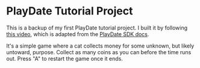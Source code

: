 # PlayDate Tutorial Project

This is a backup of my first PlayDate tutorial project. I built it by following [this video](https://www.youtube.com/watch?v=J0ufxinp7No), which is adapted from the [PlayDate SDK docs](https://sdk.play.date/1.9.0/Inside%20Playdate.html#developing-in-lua).

It's a simple game where a cat collects money for some unknown, but likely untoward, purpose. Collect as many coins as you can before the time runs out. Press "A" to restart the game once it ends.
